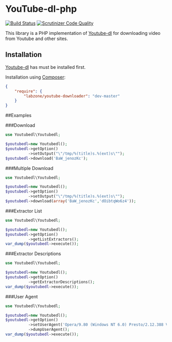 YouTube-dl-php
==============
[![Build Status](https://travis-ci.org/chellem/Youtube-dl-php.svg?branch=master)](https://travis-ci.org/chellem/Youtube-dl-php)
[![Scrutinizer Code Quality](https://scrutinizer-ci.com/g/chellem/Youtube-dl-php/badges/quality-score.png?b=master)](https://scrutinizer-ci.com/g/chellem/Youtube-dl-php/?branch=master)

This library is a PHP implementation of [Youtube-dl](https://github.com/rg3/youtube-dl) for downloading video from Youtube and other sites.

## Installation

[Youtube-dl](https://github.com/rg3/youtube-dl) has must be installed first.

Installation using [Composer](https://getcomposer.org):

```json
{
    "require": {
        "labzone/youtube-downloader": "dev-master"
    }
}
```

##Examples

###Download
```php
use Youtubedl\Youtubedl;

$youtubedl=new Youtubedl();
$youtubedl->getOption()
          ->setOutput("\"/tmp/%(title)s.%(ext)s\"");
$youtubedl->download('BaW_jenozKc');
```

###Multiple Download
```php
use Youtubedl\Youtubedl;

$youtubedl=new Youtubedl();
$youtubedl->getOption()
          ->setOutput("\"/tmp/%(title)s.%(ext)s\"");
$youtubedl->download(array('BaW_jenozKc','dOibtqWo6z4'));
```

###Extractor List

```php
use Youtubedl\Youtubedl;

$youtubedl=new Youtubedl();
$youtubedl->getOption()
          ->getListExtractors();
var_dump($youtubedl->execute());
```

###Extractor Descriptions

```php
use Youtubedl\Youtubedl;

$youtubedl=new Youtubedl();
$youtubedl->getOption()
          ->getExtractorDescriptions();
var_dump($youtubedl->execute());
```

###User Agent

```php
use Youtubedl\Youtubedl;

$youtubedl=new Youtubedl();
$youtubedl->getOption()
		  ->setUserAgent('Opera/9.80 (Windows NT 6.0) Presto/2.12.388 Version/12.14')
          ->dumpUserAgent();
var_dump($youtubedl->execute());
```

